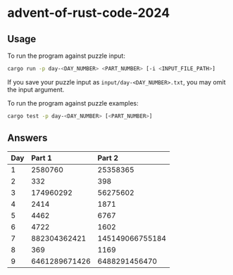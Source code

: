 # advent-of-rust-code-2024

## Usage

To run the program against puzzle input:
```bash
cargo run -p day-<DAY_NUMBER> <PART_NUMBER> [-i <INPUT_FILE_PATH>]
```

If you save your puzzle input as `input/day-<DAY_NUMBER>.txt`, you may omit the input argument.

To run the program against puzzle examples:
```bash
cargo test -p day-<DAY_NUMBER> [<PART_NUMBER>]
```

## Answers

| Day | Part 1 | Part 2 |
| :- | :- | :- |
| 1 | 2580760 | 25358365 |
| 2 | 332 | 398 |
| 3 | 174960292 | 56275602 |
| 4 | 2414 | 1871 |
| 5 | 4462 | 6767 |
| 6 | 4722 | 1602 |
| 7 | 882304362421 | 145149066755184 |
| 8 | 369 | 1169 |
| 9 | 6461289671426 | 6488291456470 |
